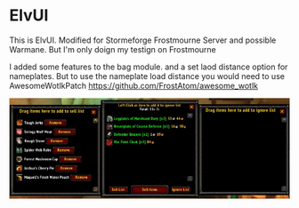 # ElvUI

This is ElvUI. Modified for Stormeforge Frostmourne Server and possible Warmane. But I'm only doign my testign on Frostmourne

I added some features to the bag module. and a set laod distance option for nameplates.
But to use the nameplate load distance you would need to use AwesomeWotlkPatch
https://github.com/FrostAtom/awesome_wotlk


![image](SellAssist.jpg)
